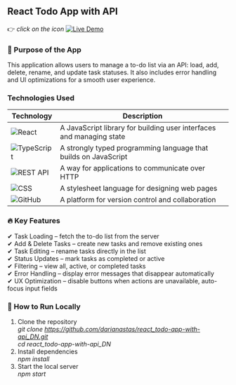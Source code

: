 ## React Todo App with API

👉 *click on the icon* [![Live Demo](https://img.shields.io/badge/Live%20Demo-React%20Todo%20App-61DAFB?style=for-the-badge&logo=react)](https://darianastas.github.io/react_todo-app-with-api_DN/)


### 🎯 Purpose of the App
This application allows users to manage a to-do list via an API: load, add, delete, rename, and update task statuses. It also includes error handling and UI optimizations for a smooth user experience.

### Technologies Used  
| **Technology**   | **Description**                                |
|-------------|--------------------------------------------|
| ![React](https://img.shields.io/badge/React-61DAFB?style=for-the-badge&logo=react&logoColor=white) | A JavaScript library for building user interfaces and managing state |
| ![TypeScript](https://img.shields.io/badge/TypeScript-3178C6?style=for-the-badge&logo=typescript&logoColor=white) | A strongly typed programming language that builds on JavaScript |
| ![REST API](https://img.shields.io/badge/REST%20API-FF9800?style=for-the-badge&logo=api&logoColor=white) | A way for applications to communicate over HTTP |
| ![CSS](https://img.shields.io/badge/CSS-1572B6?style=for-the-badge&logo=css3&logoColor=white) | A stylesheet language for designing web pages |
| ![GitHub](https://img.shields.io/badge/GitHub-181717?style=for-the-badge&logo=github&logoColor=white) | A platform for version control and collaboration |


### 🔥 Key Features
✔ Task Loading – fetch the to-do list from the server  
✔ Add & Delete Tasks – create new tasks and remove existing ones  
✔ Task Editing – rename tasks directly in the list  
✔ Status Updates – mark tasks as completed or active  
✔ Filtering – view all, active, or completed tasks  
✔ Error Handling – display error messages that disappear automatically  
✔ UX Optimization – disable buttons when actions are unavailable, auto-focus input fields  

### 🚀 How to Run Locally
1. Clone the repository  
*git clone https://github.com/darianastas/react_todo-app-with-api_DN.git*    
*cd react_todo-app-with-api_DN*    
1. Install dependencies  
*npm install*  
1. Start the local server  
*npm start*  
